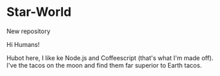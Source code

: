 # Star-World
New repository

Hi Humans!

Hubot here, I like ke Node.js and Coffeescript (that's what I'm made off).
I've the tacos on the moon and find them far superior to Earth tacos.
